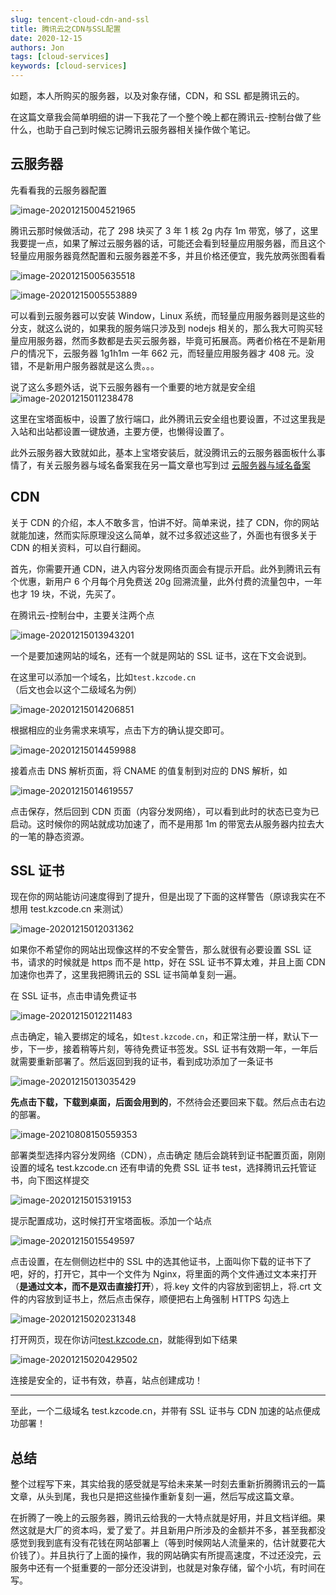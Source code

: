 ```yaml
---
slug: tencent-cloud-cdn-and-ssl
title: 腾讯云之CDN与SSL配置
date: 2020-12-15
authors: Jon
tags: [cloud-services]
keywords: [cloud-services]
---
```


如题，本人所购买的服务器，以及对象存储，CDN，和 SSL 都是腾讯云的。

在这篇文章我会简单明细的讲一下我花了一个整个晚上都在腾讯云-控制台做了些什么，也助于自己到时候忘记腾讯云服务器相关操作做个笔记。

<!-- truncate -->

## 云服务器

先看看我的云服务器配置

![image-20201215004521965](https://img.jonoop.com/image-20201215004521965.png)

腾讯云那时候做活动，花了 298 块买了 3 年 1 核 2g 内存 1m 带宽，够了，这里我要提一点，如果了解过云服务器的话，可能还会看到轻量应用服务器，而且这个轻量应用服务器竟然配置和云服务器差不多，并且价格还便宜，我先放两张图看看

![image-20201215005635518](https://img.jonoop.com/image-20201215005635518.png)

![image-20201215005553889](https://img.jonoop.com/image-20201215005553889.png)

可以看到云服务器可以安装 Window，Linux 系统，而轻量应用服务器则是这些的分支，就这么说的，如果我的服务端只涉及到 nodejs 相关的，那么我大可购买轻量应用服务器，然而多数都是去买云服务器，毕竟可拓展高。两者价格在不是新用户的情况下，云服务器 1g1h1m 一年 662 元，而轻量应用服务器才 408 元。没错，不是新用户服务器就是这么贵。。。

说了这么多题外话，说下云服务器有一个重要的地方就是安全组![image-20201215011238478](https://img.jonoop.com/image-20201215011238478.png)

这里在宝塔面板中，设置了放行端口，此外腾讯云安全组也要设置，不过这里我是入站和出站都设置一键放通，主要方便，也懒得设置了。

此外云服务器大致就如此，基本上宝塔安装后，就没腾讯云的云服务器面板什么事情了，有关云服务器与域名备案我在另一篇文章也写到过 [云服务器与域名备案](/server-and-domain-beian)

## CDN

关于 CDN 的介绍，本人不敢多言，怕讲不好。简单来说，挂了 CDN，你的网站就能加速，然而实际原理没这么简单，就不过多叙述这些了，外面也有很多关于 CDN 的相关资料，可以自行翻阅。

首先，你需要开通 CDN，进入内容分发网络页面会有提示开启。此外到腾讯云有个优惠，新用户 6 个月每个月免费送 20g 回溯流量，此外付费的流量包中，一年也才 19 块，不说，先买了。

在腾讯云-控制台中，主要关注两个点

![image-20201215013943201](https://img.jonoop.com/image-20201215013943201.png)

一个是要加速网站的域名，还有一个就是网站的 SSL 证书，这在下文会说到。

在这里可以添加一个域名，比如`test.kzcode.cn`（后文也会以这个二级域名为例）

![image-20201215014206851](https://img.jonoop.com/image-20201215014206851.png)

根据相应的业务需求来填写，点击下方的确认提交即可。

![image-20201215014459988](https://img.jonoop.com/image-20201215014459988.png)

接着点击 DNS 解析页面，将 CNAME 的值复制到对应的 DNS 解析，如

![image-20201215014619557](https://img.jonoop.com/image-20201215014619557.png)

点击保存，然后回到 CDN 页面（内容分发网络），可以看到此时的状态已变为已启动。这时候你的网站就成功加速了，而不是用那 1m 的带宽去从服务器内拉去大的一笔的静态资源。

## SSL 证书

现在你的网站能访问速度得到了提升，但是出现了下面的这样警告（原谅我实在不想用 test.kzcode.cn 来测试）

![image-20201215012031362](https://img.jonoop.com/image-20201215012031362.png)

如果你不希望你的网站出现像这样的不安全警告，那么就很有必要设置 SSL 证书，请求的时候就是 https 而不是 http，好在 SSL 证书不算太难，并且上面 CDN 加速你也弄了，这里我把腾讯云的 SSL 证书简单复刻一遍。

在 SSL 证书，点击申请免费证书

![image-20201215012211483](https://img.jonoop.com/image-20201215012211483.png)

点击确定，输入要绑定的域名，如`test.kzcode.cn`，和正常注册一样，默认下一步，下一步，接着稍等片刻，等待免费证书签发。SSL 证书有效期一年，一年后就需要重新部署了。然后返回到我的证书，看到成功添加了一条证书

![image-20201215013035429](https://img.jonoop.com/image-20201215013035429.png)

**先点击下载，下载到桌面，后面会用到的**，不然待会还要回来下载。然后点击右边的部署。

![image-20210808150559353](https://img.jonoop.com/image-20210808150559353.png)

部署类型选择内容分发网络（CDN），点击确定
随后会跳转到证书配置页面，刚刚设置的域名 test.kzcode.cn 还有申请的免费 SSL 证书 test，选择腾讯云托管证书，向下图这样提交

![image-20201215015319153](https://img.jonoop.com/image-20201215015319153.png)

提示配置成功，这时候打开宝塔面板。添加一个站点

![image-20201215015549597](https://img.jonoop.com/image-20201215015549597.png)

点击设置，在左侧侧边栏中的 SSL 中的选其他证书，上面叫你下载的证书下了吧，好的，打开它，其中一个文件为 Nginx，将里面的两个文件通过文本来打开（**是通过文本，而不是双击直接打开**），将.key 文件的内容放到密钥上，将.crt 文件的内容放到证书上，然后点击保存，顺便把右上角强制 HTTPS 勾选上

![image-20201215020231348](https://img.jonoop.com/image-20201215020231348.png)

打开网页，现在你访问[test.kzcode.cn](https://test.kzcode.cn)，就能得到如下结果

![image-20201215020429502](https://img.jonoop.com/image-20201215020429502.png)

连接是安全的，证书有效，恭喜，站点创建成功！

---

至此，一个二级域名 test.kzcode.cn，并带有 SSL 证书与 CDN 加速的站点便成功部署！

## 总结

整个过程写下来，其实给我的感受就是写给未来某一时刻去重新折腾腾讯云的一篇文章，从头到尾，我也只是把这些操作重新复刻一遍，然后写成这篇文章。

在折腾了一晚上的云服务器，腾讯云给我的一大特点就是好用，并且文档详细。果然这就是大厂的资本吗，爱了爱了。并且新用户所涉及的金额并不多，甚至我都没感觉到我到底有没有花钱在网站部署上（等到时候网站人流量来的，估计就要花大价钱了）。并且执行了上面的操作，我的网站确实有所提高速度，不过还没完，云服务中还有一个挺重要的一部分还没讲到，也就是对象存储，留个小坑，有时间在写。
